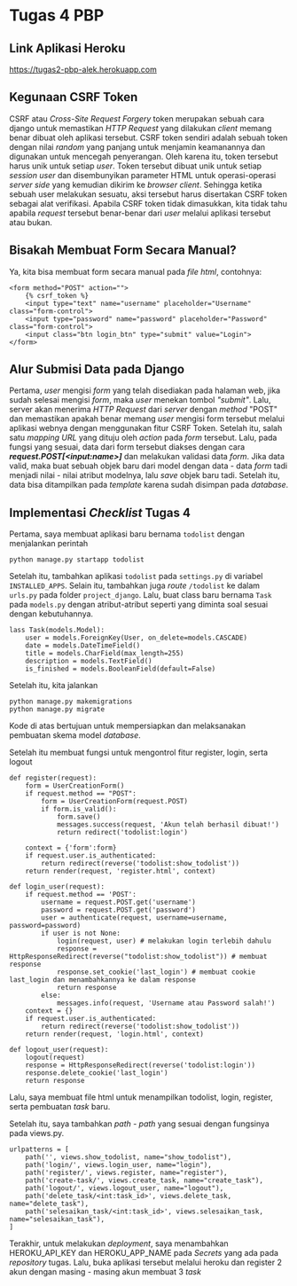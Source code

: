 # Tugas 4 PBP

## Link Aplikasi Heroku
https://tugas2-pbp-alek.herokuapp.com

## Kegunaan CSRF Token
CSRF atau *Cross-Site Request Forgery* token merupakan sebuah cara django untuk memastikan *HTTP Request* yang dilakukan *client* memang benar dibuat oleh aplikasi tersebut. CSRF token sendiri adalah sebuah token dengan nilai *random* yang panjang untuk menjamin keamanannya dan digunakan untuk mencegah penyerangan. Oleh karena itu, token tersebut harus unik untuk setiap *user*. Token tersebut dibuat unik untuk setiap *session user* dan disembunyikan parameter HTML untuk operasi-operasi *server side* yang kemudian dikirim ke *browser client*. Sehingga ketika sebuah user melakukan sesuatu, aksi tersebut harus disertakan CSRF token sebagai alat verifikasi. Apabila CSRF token tidak dimasukkan, kita tidak tahu apabila *request* tersebut benar-benar dari *user* melalui aplikasi tersebut atau bukan.

## Bisakah Membuat Form Secara Manual?
Ya, kita bisa membuat form secara manual pada *file html*, contohnya:
```
<form method="POST" action="">
    {% csrf_token %}
    <input type="text" name="username" placeholder="Username" class="form-control">
    <input type="password" name="password" placeholder="Password" class="form-control">
    <input class="btn login_btn" type="submit" value="Login">
</form>
```

## Alur Submisi Data pada Django
Pertama, *user* mengisi *form* yang telah disediakan pada halaman web, jika sudah selesai mengisi *form*, maka *user* menekan tombol *"submit"*. Lalu, server akan menerima *HTTP Request* dari *server* dengan *method* "POST" dan memastikan  apakah benar memang *user* mengisi form tersebut melalui aplikasi webnya dengan menggunakan fitur CSRF Token. Setelah itu, salah satu *mapping URL* yang dituju oleh *action* pada *form* tersebut. Lalu, pada fungsi yang sesuai, data dari form tersebut diakses dengan cara ***request.POST[\<input:name>]*** dan melakukan validasi data *form*. Jika data valid, maka buat sebuah objek baru dari model dengan data - data *form* tadi menjadi nilai - nilai atribut modelnya, lalu *save* objek baru tadi. Setelah itu, data bisa ditampilkan pada *template* karena sudah disimpan pada *database*.
## Implementasi *Checklist* Tugas 4
Pertama, saya membuat aplikasi baru bernama ```todolist``` dengan menjalankan perintah

```
python manage.py startapp todolist
```

Setelah itu, tambahkan aplikasi ```todolist``` pada ```settings.py``` di variabel ```INSTALLED_APPS```. Selain itu, tambahkan juga *route* ```/todolist``` ke dalam ```urls.py``` pada folder ```project_django```. Lalu, buat class baru bernama ```Task``` pada ```models.py``` dengan atribut-atribut seperti yang diminta soal sesuai dengan kebutuhannya.
```
lass Task(models.Model):
    user = models.ForeignKey(User, on_delete=models.CASCADE)
    date = models.DateTimeField()
    title = models.CharField(max_length=255)
    description = models.TextField()
    is_finished = models.BooleanField(default=False)
```

Setelah itu, kita jalankan
```
python manage.py makemigrations
python manage.py migrate
```

Kode di atas bertujuan untuk mempersiapkan dan melaksanakan pembuatan skema model *database*. 

Setelah itu membuat fungsi untuk mengontrol fitur register, login, serta logout
```
def register(request):
    form = UserCreationForm()
    if request.method == "POST":
        form = UserCreationForm(request.POST)
        if form.is_valid():
            form.save()
            messages.success(request, 'Akun telah berhasil dibuat!')
            return redirect('todolist:login')
    
    context = {'form':form}
    if request.user.is_authenticated:
        return redirect(reverse('todolist:show_todolist')) 
    return render(request, 'register.html', context)

def login_user(request):
    if request.method == 'POST':
        username = request.POST.get('username')
        password = request.POST.get('password')
        user = authenticate(request, username=username, password=password)
        if user is not None:
            login(request, user) # melakukan login terlebih dahulu
            response = HttpResponseRedirect(reverse("todolist:show_todolist")) # membuat response
            response.set_cookie('last_login') # membuat cookie last_login dan menambahkannya ke dalam response
            return response
        else:
            messages.info(request, 'Username atau Password salah!')
    context = {}
    if request.user.is_authenticated:
        return redirect(reverse('todolist:show_todolist')) 
    return render(request, 'login.html', context)

def logout_user(request):
    logout(request)
    response = HttpResponseRedirect(reverse('todolist:login'))
    response.delete_cookie('last_login')
    return response
```

Lalu, saya membuat file html untuk menampilkan todolist, login, register, serta pembuatan *task* baru.

Setelah itu, saya tambahkan *path - path* yang sesuai dengan fungsinya pada views.py.
```
urlpatterns = [
    path('', views.show_todolist, name="show_todolist"),
    path('login/', views.login_user, name="login"),
    path('register/', views.register, name="register"),
    path('create-task/', views.create_task, name="create_task"),
    path('logout/', views.logout_user, name="logout"),
    path('delete_task/<int:task_id>', views.delete_task, name="delete_task"),
    path('selesaikan_task/<int:task_id>', views.selesaikan_task, name="selesaikan_task"),
]
```
Terakhir, untuk melakukan *deployment*, saya menambahkan HEROKU_API_KEY dan HEROKU_APP_NAME pada *Secrets* yang ada pada *repository* tugas. Lalu, buka aplikasi tersebut melalui heroku dan register 2 akun dengan masing - masing akun membuat 3 *task*